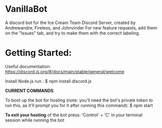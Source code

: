 # VanillaBot
A discord bot for the Ice Cream Team Discord Server, created by Andrewandre, Fireless, and Johnvinder
For new feature requests, add them on the "Issues" tab, and try to make them with the correct labeling.

# Getting Started:

Useful documentation:
https://discord.js.org/#/docs/main/stable/general/welcome

Install Node.js
run : $ npm install discord.js

**CURRENT COMMANDS**

To boot up the bot for hosting (note: you'll need the bot's private token to run this, as it'll prompt you for it after running this command):
$ npm start

**To exit your hosting** of the bot press: 'Control' + 'C' in your terminal session while running the bot
